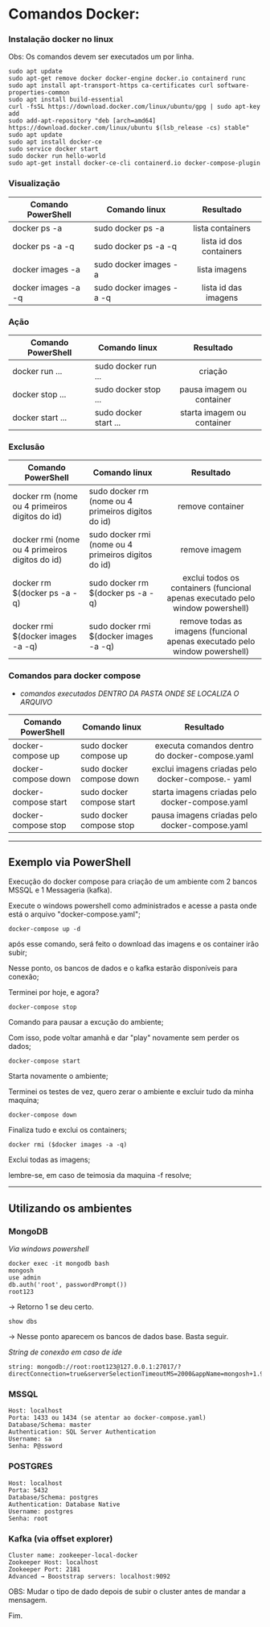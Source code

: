 # **Comandos Docker:**

### Instalação docker no linux

Obs: Os comandos devem ser executados um por linha.

    sudo apt update
    sudo apt-get remove docker docker-engine docker.io containerd runc
    sudo apt install apt-transport-https ca-certificates curl software-properties-common
    sudo apt install build-essential
    curl -fsSL https://download.docker.com/linux/ubuntu/gpg | sudo apt-key add
    sudo add-apt-repository "deb [arch=amd64] https://download.docker.com/linux/ubuntu $(lsb_release -cs) stable"
    sudo apt update
    sudo apt install docker-ce
    sudo service docker start
    sudo docker run hello-world
    sudo apt-get install docker-ce-cli containerd.io docker-compose-plugin

### **Visualização**

| Comando PowerShell | Comando linux | Resultado
|----------|----------|:-------------:
| docker ps -a        | sudo docker ps -a        | lista containers
| docker ps -a -q     | sudo docker ps -a -q     | lista id dos containers
| docker images -a    | sudo docker images -a    | lista imagens
| docker images -a -q | sudo docker images -a -q | lista id das imagens

### **Ação**

| Comando PowerShell | Comando linux | Resultado
|----------|----------|:-------------:
| docker run ...  | sudo docker run ...    | criação
| docker stop ... | sudo docker stop ...   | pausa imagem ou container
| docker start ...| sudo docker start ...  | starta imagem ou container

### **Exclusão**

| Comando PowerShell | Comando linux | Resultado
|----------|----------|:-------------:
| docker rm (nome ou 4 primeiros digitos do id)  | sudo docker rm (nome ou 4 primeiros digitos do id)   | remove container
| docker rmi (nome ou 4 primeiros digitos do id) | sudo docker rmi (nome ou 4 primeiros digitos do id)  | remove imagem
| docker rm $(docker ps -a -q)                   | sudo docker rm $(docker ps -a -q)                    | exclui todos os containers (funcional apenas executado pelo window powershell)
| docker rmi $(docker images -a -q)              | sudo docker rmi $(docker images -a -q)               | remove todas as imagens (funcional apenas executado pelo window powershell)
    

### **Comandos para docker compose**

* *comandos executados DENTRO DA PASTA ONDE SE LOCALIZA O ARQUIVO*

| Comando PowerShell | Comando linux| Resultado
|----------|----------|:-------------:
| docker-compose up    | sudo docker compose up    | executa comandos dentro do docker-compose.yaml
| docker-compose down  | sudo docker compose down  | exclui imagens criadas pelo docker-compose.- yaml
| docker-compose start | sudo docker compose start | starta imagens criadas pelo docker-compose.yaml
| docker-compose stop  | sudo docker compose stop  | pausa imagens criadas pelo docker-compose.yaml

<hr>

## **Exemplo via PowerShell**

Execução do docker compose para criação de um ambiente com 2 bancos MSSQL e 1 Messageria (kafka).

Execute o windows powershell como administrados e acesse a pasta onde está o arquivo "docker-compose.yaml";

    docker-compose up -d

após esse comando, será feito o download das imagens e os container irão subir;

Nesse ponto, os bancos de dados e o kafka estarão disponíveis para conexão;

Terminei por hoje, e agora?

    docker-compose stop 

Comando para pausar a excução do ambiente;

Com isso, pode voltar amanhã e dar "play" novamente sem perder os dados;

    docker-compose start 

Starta novamente o ambiente;

Terminei os testes de vez, quero zerar o ambiente e excluir tudo da minha maquina;

    docker-compose down

Finaliza tudo e exclui os containers;

    docker rmi ($docker images -a -q)

Exclui todas as imagens;

lembre-se, em caso de teimosia da maquina -f resolve;

<hr>

## **Utilizando os ambientes**

### **MongoDB**

*Via windows powershell*

    docker exec -it mongodb bash
    mongosh
    use admin
    db.auth('root', passwordPrompt())
    root123

-> Retorno 1 se deu certo.

    show dbs
    
-> Nesse ponto aparecem os bancos de dados base. Basta seguir.


*String de conexão em caso de ide*

    string: mongodb://root:root123@127.0.0.1:27017/?directConnection=true&serverSelectionTimeoutMS=2000&appName=mongosh+1.9.0&authMechanism=DEFAULT


### **MSSQL**

    Host: localhost
    Porta: 1433 ou 1434 (se atentar ao docker-compose.yaml)
    Database/Schema: master
    Authentication: SQL Server Authentication
    Username: sa
    Senha: P@ssword

### **POSTGRES**

    Host: localhost
    Porta: 5432
    Database/Schema: postgres
    Authentication: Database Native
    Username: postgres
    Senha: root

### **Kafka (via offset explorer)**

    Cluster name: zookeeper-local-docker
    Zookeeper Host: localhost
    Zookeeper Port: 2181
    Advanced → Booststrap servers: localhost:9092

OBS: Mudar o tipo de dado depois de subir o cluster antes de mandar a mensagem.

Fim.
